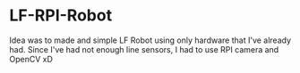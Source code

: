# LF-RPI-Robot

Idea was to made and simple LF Robot using only hardware that I've already had. Since I've had not enough line sensors, I had to use RPI camera and OpenCV xD
